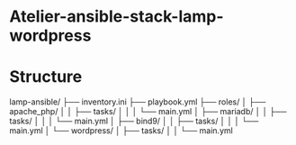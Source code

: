 # Atelier-ansible-stack-lamp-wordpress

# Structure 
lamp-ansible/
├── inventory.ini
├── playbook.yml
├── roles/
│   ├── apache_php/
│   │   ├── tasks/
│   │   │   └── main.yml
│   ├── mariadb/
│   │   ├── tasks/
│   │   │   └── main.yml
│   ├── bind9/
│   │   ├── tasks/
│   │   │   └── main.yml
│   └── wordpress/
│       ├── tasks/
│       │   └── main.yml


